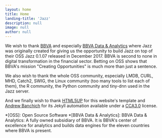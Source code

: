 ```yaml
---
layout: home
title: Home
landing-title: 'Jazz'
description: null
image: null
author: null
---
```


We wish to thank [BBVA](https://www.bbva.com) and especially [BBVA Data & Analytics](https://www.bbvadata.com) where Jazz was originally created
for giving us the opportunity to build Jazz on top of their OSS Jazz 0.1.07 released in December 2017. BBVA is second to none in digital transformation in the financial sector. Betting on OSS shows that BBVA's mission "Creating Opportunities" is much more than just a sentence.


We also wish to thank the whole OSS community, especially LMDB, CURL, MHD, Catch2, SWIG, the Linux community (too many tools to list each of them), the R community, the Python community and tiny-dnn used in the Jazz server.


And we finally wish to thank [HTML5UP](https://html5up.net/) for this website's template and [Andrew Banchich](https://github.com/andrewbanchich/forty-jekyll-theme) for its Jekyll automation available under a [CCA3.0](https://creativecommons.org/licenses/by/3.0/) license.


*[OSS]: Open Source Software
*[BBVA Data & Analytics]: BBVA Data & Analytics: A fully owned subsidiary of BBVA. It is BBVA's center of excellence for analytics and builds data engines for the eleven countries where BBVA is present.
